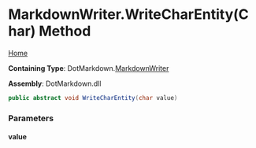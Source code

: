 <a name="_top"></a>

# MarkdownWriter\.WriteCharEntity\(Char\) Method

[Home](../../../README.md#_top)

**Containing Type**: DotMarkdown\.[MarkdownWriter](../README.md#_top)

**Assembly**: DotMarkdown\.dll

```csharp
public abstract void WriteCharEntity(char value)
```

### Parameters

#### value

